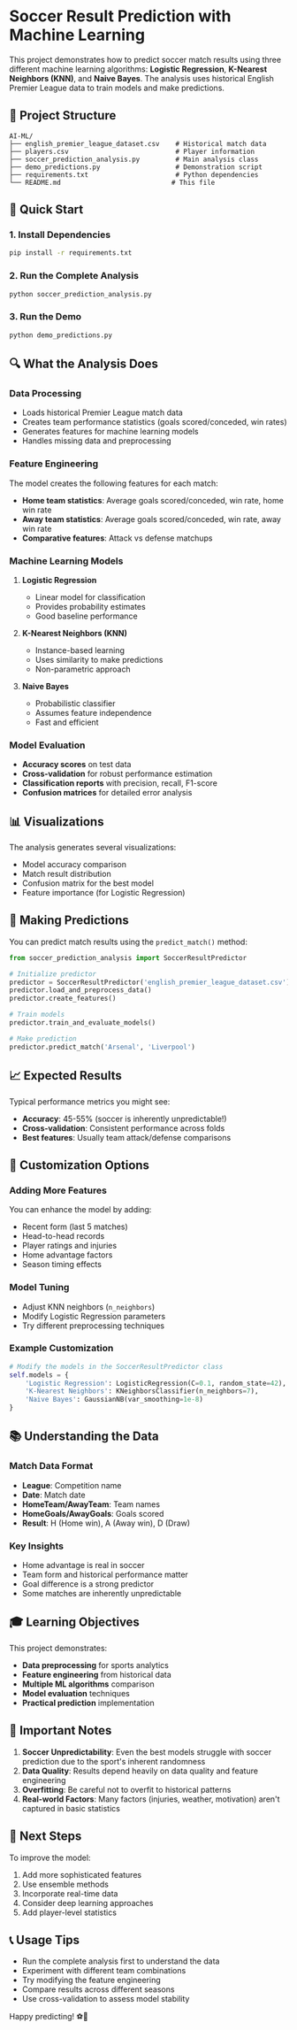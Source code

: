 # Soccer Result Prediction with Machine Learning

This project demonstrates how to predict soccer match results using three different machine learning algorithms: **Logistic Regression**, **K-Nearest Neighbors (KNN)**, and **Naive Bayes**. The analysis uses historical English Premier League data to train models and make predictions.

## 📁 Project Structure

```
AI-ML/
├── english_premier_league_dataset.csv    # Historical match data
├── players.csv                           # Player information
├── soccer_prediction_analysis.py         # Main analysis class
├── demo_predictions.py                   # Demonstration script
├── requirements.txt                      # Python dependencies
└── README.md                            # This file
```

## 🚀 Quick Start

### 1. Install Dependencies

```bash
pip install -r requirements.txt
```

### 2. Run the Complete Analysis

```bash
python soccer_prediction_analysis.py
```

### 3. Run the Demo

```bash
python demo_predictions.py
```

## 🔍 What the Analysis Does

### Data Processing
- Loads historical Premier League match data
- Creates team performance statistics (goals scored/conceded, win rates)
- Generates features for machine learning models
- Handles missing data and preprocessing

### Feature Engineering
The model creates the following features for each match:
- **Home team statistics**: Average goals scored/conceded, win rate, home win rate
- **Away team statistics**: Average goals scored/conceded, win rate, away win rate
- **Comparative features**: Attack vs defense matchups

### Machine Learning Models

1. **Logistic Regression**
   - Linear model for classification
   - Provides probability estimates
   - Good baseline performance

2. **K-Nearest Neighbors (KNN)**
   - Instance-based learning
   - Uses similarity to make predictions
   - Non-parametric approach

3. **Naive Bayes**
   - Probabilistic classifier
   - Assumes feature independence
   - Fast and efficient

### Model Evaluation
- **Accuracy scores** on test data
- **Cross-validation** for robust performance estimation
- **Classification reports** with precision, recall, F1-score
- **Confusion matrices** for detailed error analysis

## 📊 Visualizations

The analysis generates several visualizations:
- Model accuracy comparison
- Match result distribution
- Confusion matrix for the best model
- Feature importance (for Logistic Regression)

## 🎯 Making Predictions

You can predict match results using the `predict_match()` method:

```python
from soccer_prediction_analysis import SoccerResultPredictor

# Initialize predictor
predictor = SoccerResultPredictor('english_premier_league_dataset.csv')
predictor.load_and_preprocess_data()
predictor.create_features()

# Train models
predictor.train_and_evaluate_models()

# Make prediction
predictor.predict_match('Arsenal', 'Liverpool')
```

## 📈 Expected Results

Typical performance metrics you might see:
- **Accuracy**: 45-55% (soccer is inherently unpredictable!)
- **Cross-validation**: Consistent performance across folds
- **Best features**: Usually team attack/defense comparisons

## 🔧 Customization Options

### Adding More Features
You can enhance the model by adding:
- Recent form (last 5 matches)
- Head-to-head records
- Player ratings and injuries
- Home advantage factors
- Season timing effects

### Model Tuning
- Adjust KNN neighbors (`n_neighbors`)
- Modify Logistic Regression parameters
- Try different preprocessing techniques

### Example Customization

```python
# Modify the models in the SoccerResultPredictor class
self.models = {
    'Logistic Regression': LogisticRegression(C=0.1, random_state=42),
    'K-Nearest Neighbors': KNeighborsClassifier(n_neighbors=7),
    'Naive Bayes': GaussianNB(var_smoothing=1e-8)
}
```

## 📚 Understanding the Data

### Match Data Format
- **League**: Competition name
- **Date**: Match date
- **HomeTeam/AwayTeam**: Team names
- **HomeGoals/AwayGoals**: Goals scored
- **Result**: H (Home win), A (Away win), D (Draw)

### Key Insights
- Home advantage is real in soccer
- Team form and historical performance matter
- Goal difference is a strong predictor
- Some matches are inherently unpredictable

## 🎓 Learning Objectives

This project demonstrates:
- **Data preprocessing** for sports analytics
- **Feature engineering** from historical data
- **Multiple ML algorithms** comparison
- **Model evaluation** techniques
- **Practical prediction** implementation

## 🚨 Important Notes

1. **Soccer Unpredictability**: Even the best models struggle with soccer prediction due to the sport's inherent randomness
2. **Data Quality**: Results depend heavily on data quality and feature engineering
3. **Overfitting**: Be careful not to overfit to historical patterns
4. **Real-world Factors**: Many factors (injuries, weather, motivation) aren't captured in basic statistics

## 🔄 Next Steps

To improve the model:
1. Add more sophisticated features
2. Use ensemble methods
3. Incorporate real-time data
4. Consider deep learning approaches
5. Add player-level statistics

## 📞 Usage Tips

- Run the complete analysis first to understand the data
- Experiment with different team combinations
- Try modifying the feature engineering
- Compare results across different seasons
- Use cross-validation to assess model stability

Happy predicting! ⚽🤖
